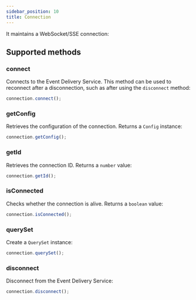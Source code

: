 ```yaml
---
sidebar_position: 10
title: Connection
---
```


It maintains a WebSocket/SSE connection:

## Supported methods

### connect

Connects to the Event Delivery Service. This method can be used to reconnect after a disconnection, such as after using the `disconnect` method:
```js
connection.connect();
```

### getConfig

Retrieves the configuration of the connection. Returns a `Config` instance:
```js
connection.getConfig();
```

### getId

Retrieves the connection ID. Returns a `number` value:
```js
connection.getId();
```

### isConnected

Checks whether the connection is alive. Returns a `boolean` value:
```js
connection.isConnected();
```

### querySet

Create a `QuerySet` instance:
```js
connection.querySet();
```

### disconnect

Disconnect from the Event Delivery Service:
```js
connection.disconnect();
```
